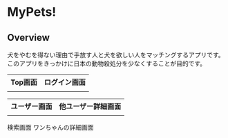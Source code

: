 <h1>MyPets!</h1>


<h2>Overview</h2>

<p>犬をやむを得ない理由で手放す人と犬を欲しい人をマッチングするアプリです。<br/>
このアプリをきっかけに日本の動物殺処分を少なくすることが目的です。
</p>

<table>
<tr>
<th>Top画面</th>
<th>ログイン画面</th>
<!-- <th>ユーザー画面</th>
<th>他ユーザー詳細画面</th>
<th>検索画面</th>
<th>ワンちゃんの詳細画面</th> -->

</tr>
<tr>
<td><img></td>
<td><img></td>
</tr>

</table>


<table>
<tr>
<th>ユーザー画面</th>
<th>他ユーザー詳細画面</th>


</tr>
<tr>
<td><img></td>
<td><img></td>
</tr>

</table>

<th>検索画面</th>
<th>ワンちゃんの詳細画面</th>